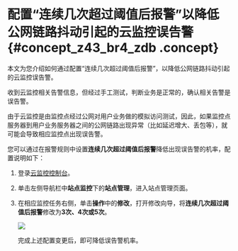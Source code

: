 # 配置“连续几次超过阈值后报警”以降低公网链路抖动引起的云监控误告警 {#concept_z43_br4_zdb .concept}

本文为您介绍如何通过配置“连续几次超过阈值后报警”，以降低公网链路抖动引起的云监控误告警。

收到云监控相关告警信息，但经过手工测试，判断业务是正常的，确认相关告警是误告警。

由于云监控是由监控点经过公网对用户业务做的模拟访问测试，因此，如果监控点服务器到用户业务服务器之间的公网链路出现异常（比如延迟增大、丢包等），就可能会导致相应监控点出现误告警。

您可以通过在报警规则中设置**连续几次超过阈值后报警**降低出现误告警的机率，配置说明如下：

1.  登录[云监控控制台](https://cloudmonitor.console.aliyun.com)。
2.  单击左侧导航栏中**站点监控**下的**站点管理**，进入站点管理页面。
3.  在相应监控任务右侧，单击**操作**中的**修改**，打开修改向导，将**连续几次超过阈值后报警**修改为**3次、4次或5次**。

    ![](http://static-aliyun-doc.oss-cn-hangzhou.aliyuncs.com/assets/img/6275/15619474245123_zh-CN.png)

    完成上述配置变更后，即可降低误告警机率。


